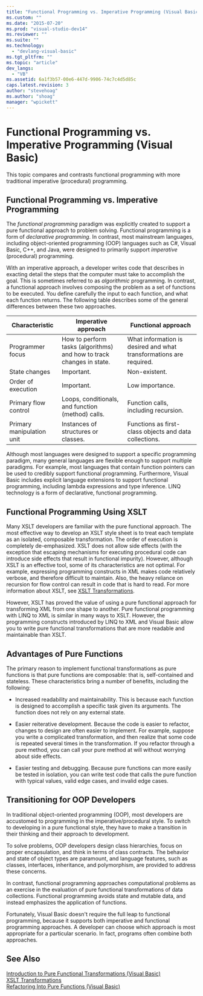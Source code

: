 ```yaml
---
title: "Functional Programming vs. Imperative Programming (Visual Basic) | Microsoft Docs"
ms.custom: ""
ms.date: "2015-07-20"
ms.prod: "visual-studio-dev14"
ms.reviewer: ""
ms.suite: ""
ms.technology: 
  - "devlang-visual-basic"
ms.tgt_pltfrm: ""
ms.topic: "article"
dev_langs: 
  - "VB"
ms.assetid: 6a1f3b57-00e6-447d-9906-74c7c4d5d85c
caps.latest.revision: 3
author: "stevehoag"
ms.author: "shoag"
manager: "wpickett"
---
```

# Functional Programming vs. Imperative Programming (Visual Basic)
This topic compares and contrasts functional programming with more traditional imperative (procedural) programming.  
  
## Functional Programming vs. Imperative Programming  
 The *functional programming* paradigm was explicitly created to support a pure functional approach to problem solving. Functional programming is a form of *declarative programming*. In contrast, most mainstream languages, including object-oriented programming (OOP) languages such as C#, Visual Basic, C++, and Java, were designed to primarily support *imperative* (procedural) programming.  
  
 With an imperative approach, a developer writes code that describes in exacting detail the steps that the computer must take to accomplish the goal. This is sometimes referred to as *algorithmic* programming. In contrast, a functional approach involves composing the problem as a set of functions to be executed. You define carefully the input to each function, and what each function returns. The following table describes some of the general differences between these two approaches.  
  
|Characteristic|Imperative approach|Functional approach|  
|--------------------|-------------------------|-------------------------|  
|Programmer focus|How to perform tasks (algorithms) and how to track changes in state.|What information is desired and what transformations are required.|  
|State changes|Important.|Non-existent.|  
|Order of execution|Important.|Low importance.|  
|Primary flow control|Loops, conditionals, and function (method) calls.|Function calls, including recursion.|  
|Primary manipulation unit|Instances of structures or classes.|Functions as first-class objects and data collections.|  
  
 Although most languages were designed to support a specific programming paradigm, many general languages are flexible enough to support multiple paradigms. For example, most languages that contain function pointers can be used to credibly support functional programming. Furthermore, Visual Basic includes explicit language extensions to support functional programming, including lambda expressions and type inference. LINQ technology is a form of declarative, functional programming.  
  
## Functional Programming Using XSLT  
 Many XSLT developers are familiar with the pure functional approach. The most effective way to develop an XSLT style sheet is to treat each template as an isolated, composable transformation. The order of execution is completely de-emphasized. XSLT does not allow side effects (with the exception that escaping mechanisms for executing procedural code can introduce side effects that result in functional impurity). However, although XSLT is an effective tool, some of its characteristics are not optimal. For example, expressing programming constructs in XML makes code relatively verbose, and therefore difficult to maintain. Also, the heavy reliance on recursion for flow control can result in code that is hard to read. For more information about XSLT, see [XSLT Transformations](../Topic/XSLT%20Transformations.md).  
  
 However, XSLT has proved the value of using a pure functional approach for transforming XML from one shape to another. Pure functional programming with LINQ to XML is similar in many ways to XSLT. However, the programming constructs introduced by LINQ to XML and Visual Basic allow you to write pure functional transformations that are more readable and maintainable than XSLT.  
  
## Advantages of Pure Functions  
 The primary reason to implement functional transformations as pure functions is that pure functions are composable: that is, self-contained and stateless. These characteristics bring a number of benefits, including the following:  
  
-   Increased readability and maintainability. This is because each function is designed to accomplish a specific task given its arguments. The function does not rely on any external state.  
  
-   Easier reiterative development. Because the code is easier to refactor, changes to design are often easier to implement. For example, suppose you write a complicated transformation, and then realize that some code is repeated several times in the transformation. If you refactor through a pure method, you can call your pure method at will without worrying about side effects.  
  
-   Easier testing and debugging. Because pure functions can more easily be tested in isolation, you can write test code that calls the pure function with typical values, valid edge cases, and invalid edge cases.  
  
## Transitioning for OOP Developers  
 In traditional object-oriented programming (OOP), most developers are accustomed to programming in the imperative/procedural style. To switch to developing in a pure functional style, they have to make a transition in their thinking and their approach to development.  
  
 To solve problems, OOP developers design class hierarchies, focus on proper encapsulation, and think in terms of class contracts. The behavior and state of object types are paramount, and language features, such as classes, interfaces, inheritance, and polymorphism, are provided to address these concerns.  
  
 In contrast, functional programming approaches computational problems as an exercise in the evaluation of pure functional transformations of data collections. Functional programming avoids state and mutable data, and instead emphasizes the application of functions.  
  
 Fortunately, Visual Basic doesn't require the full leap to functional programming, because it supports both imperative and functional programming approaches. A developer can choose which approach is most appropriate for a particular scenario. In fact, programs often combine both approaches.  
  
## See Also  
 [Introduction to Pure Functional Transformations (Visual Basic)](../../../../visual-basic/programming-guide/concepts/linq/introduction-to-pure-functional-transformations.md)   
 [XSLT Transformations](../Topic/XSLT%20Transformations.md)   
 [Refactoring Into Pure Functions (Visual Basic)](../../../../visual-basic/programming-guide/concepts/linq/refactoring-into-pure-functions.md)